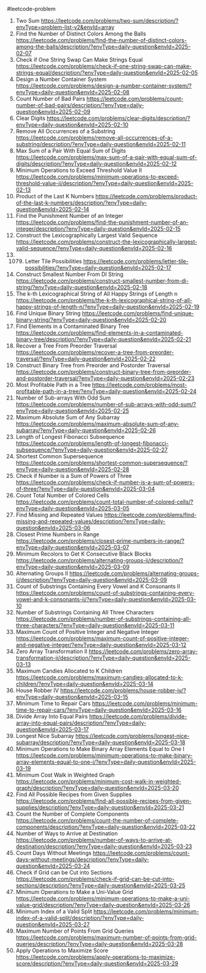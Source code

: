 #leetcode-problem
1. Two Sum https://leetcode.com/problems/two-sum/description/?envType=problem-list-v2&envId=array
3160. Find the Number of Distinct Colors Among the Balls https://leetcode.com/problems/find-the-number-of-distinct-colors-among-the-balls/description/?envType=daily-question&envId=2025-02-07
1790. Check if One String Swap Can Make Strings Equal https://leetcode.com/problems/check-if-one-string-swap-can-make-strings-equal/description/?envType=daily-question&envId=2025-02-05
2349. Design a Number Container System https://leetcode.com/problems/design-a-number-container-system/?envType=daily-question&envId=2025-02-08
2364. Count Number of Bad Pairs https://leetcode.com/problems/count-number-of-bad-pairs/description/?envType=daily-question&envId=2025-02-09
3174. Clear Digits https://leetcode.com/problems/clear-digits/description/?envType=daily-question&envId=2025-02-10
1910. Remove All Occurrences of a Substring https://leetcode.com/problems/remove-all-occurrences-of-a-substring/description/?envType=daily-question&envId=2025-02-11
2342. Max Sum of a Pair With Equal Sum of Digits https://leetcode.com/problems/max-sum-of-a-pair-with-equal-sum-of-digits/description/?envType=daily-question&envId=2025-02-12
3066. Minimum Operations to Exceed Threshold Value II https://leetcode.com/problems/minimum-operations-to-exceed-threshold-value-ii/description/?envType=daily-question&envId=2025-02-13
1352. Product of the Last K Numbers https://leetcode.com/problems/product-of-the-last-k-numbers/description/?envType=daily-question&envId=2025-02-14
2698. Find the Punishment Number of an Integer https://leetcode.com/problems/find-the-punishment-number-of-an-integer/description/?envType=daily-question&envId=2025-02-15
1718. Construct the Lexicographically Largest Valid Sequence https://leetcode.com/problems/construct-the-lexicographically-largest-valid-sequence/?envType=daily-question&envId=2025-02-16
1719. 1079. Letter Tile Possibilities https://leetcode.com/problems/letter-tile-possibilities/?envType=daily-question&envId=2025-02-17
2375. Construct Smallest Number From DI String https://leetcode.com/problems/construct-smallest-number-from-di-string/?envType=daily-question&envId=2025-02-18
1415. The k-th Lexicographical String of All Happy Strings of Length n https://leetcode.com/problems/the-k-th-lexicographical-string-of-all-happy-strings-of-length-n/?envType=daily-question&envId=2025-02-19
1980. Find Unique Binary String https://leetcode.com/problems/find-unique-binary-string/?envType=daily-question&envId=2025-02-20
1261. Find Elements in a Contaminated Binary Tree https://leetcode.com/problems/find-elements-in-a-contaminated-binary-tree/description/?envType=daily-question&envId=2025-02-21
1028. Recover a Tree From Preorder Traversal https://leetcode.com/problems/recover-a-tree-from-preorder-traversal/?envType=daily-question&envId=2025-02-22
889. Construct Binary Tree from Preorder and Postorder Traversal https://leetcode.com/problems/construct-binary-tree-from-preorder-and-postorder-traversal/?envType=daily-question&envId=2025-02-23
2467. Most Profitable Path in a Tree https://leetcode.com/problems/most-profitable-path-in-a-tree/?envType=daily-question&envId=2025-02-24
1524. Number of Sub-arrays With Odd Sum https://leetcode.com/problems/number-of-sub-arrays-with-odd-sum/?envType=daily-question&envId=2025-02-25
1749. Maximum Absolute Sum of Any Subarray https://leetcode.com/problems/maximum-absolute-sum-of-any-subarray/?envType=daily-question&envId=2025-02-26
873. Length of Longest Fibonacci Subsequence https://leetcode.com/problems/length-of-longest-fibonacci-subsequence/?envType=daily-question&envId=2025-02-27
1092. Shortest Common Supersequence https://leetcode.com/problems/shortest-common-supersequence/?envType=daily-question&envId=2025-02-28
1780. Check if Number is a Sum of Powers of Three https://leetcode.com/problems/check-if-number-is-a-sum-of-powers-of-three/?envType=daily-question&envId=2025-03-04
2579. Count Total Number of Colored Cells https://leetcode.com/problems/count-total-number-of-colored-cells/?envType=daily-question&envId=2025-03-05
2965. Find Missing and Repeated Values https://leetcode.com/problems/find-missing-and-repeated-values/description/?envType=daily-question&envId=2025-03-06
2523. Closest Prime Numbers in Range https://leetcode.com/problems/closest-prime-numbers-in-range/?envType=daily-question&envId=2025-03-07
2379. Minimum Recolors to Get K Consecutive Black Blocks https://leetcode.com/problems/alternating-groups-ii/description/?envType=daily-question&envId=2025-03-09
3208. Alternating Groups II https://leetcode.com/problems/alternating-groups-ii/description/?envType=daily-question&envId=2025-03-09
3306. Count of Substrings Containing Every Vowel and K Consonants II https://leetcode.com/problems/count-of-substrings-containing-every-vowel-and-k-consonants-ii/?envType=daily-question&envId=2025-03-10
1358. Number of Substrings Containing All Three Characters https://leetcode.com/problems/number-of-substrings-containing-all-three-characters/?envType=daily-question&envId=2025-03-11
2529. Maximum Count of Positive Integer and Negative Integer https://leetcode.com/problems/maximum-count-of-positive-integer-and-negative-integer/?envType=daily-question&envId=2025-03-12
3356. Zero Array Transformation II https://leetcode.com/problems/zero-array-transformation-ii/description/?envType=daily-question&envId=2025-03-13
2226. Maximum Candies Allocated to K Children https://leetcode.com/problems/maximum-candies-allocated-to-k-children/?envType=daily-question&envId=2025-03-14
2560. House Robber IV https://leetcode.com/problems/house-robber-iv/?envType=daily-question&envId=2025-03-15
2594. Minimum Time to Repair Cars https://leetcode.com/problems/minimum-time-to-repair-cars/?envType=daily-question&envId=2025-03-16
2206. Divide Array Into Equal Pairs https://leetcode.com/problems/divide-array-into-equal-pairs/description/?envType=daily-question&envId=2025-03-17
2401. Longest Nice Subarray https://leetcode.com/problems/longest-nice-subarray/description/?envType=daily-question&envId=2025-03-18
3191. Minimum Operations to Make Binary Array Elements Equal to One I https://leetcode.com/problems/minimum-operations-to-make-binary-array-elements-equal-to-one-i/?envType=daily-question&envId=2025-03-19
3108. Minimum Cost Walk in Weighted Graph https://leetcode.com/problems/minimum-cost-walk-in-weighted-graph/description/?envType=daily-question&envId=2025-03-20
2115. Find All Possible Recipes from Given Supplies https://leetcode.com/problems/find-all-possible-recipes-from-given-supplies/description/?envType=daily-question&envId=2025-03-21
2685. Count the Number of Complete Components https://leetcode.com/problems/count-the-number-of-complete-components/description/?envType=daily-question&envId=2025-03-22
1976. Number of Ways to Arrive at Destination https://leetcode.com/problems/number-of-ways-to-arrive-at-destination/description/?envType=daily-question&envId=2025-03-23
3169. Count Days Without Meetings https://leetcode.com/problems/count-days-without-meetings/description/?envType=daily-question&envId=2025-03-24
3394. Check if Grid can be Cut into Sections https://leetcode.com/problems/check-if-grid-can-be-cut-into-sections/description/?envType=daily-question&envId=2025-03-25 
2033. Minimum Operations to Make a Uni-Value Grid https://leetcode.com/problems/minimum-operations-to-make-a-uni-value-grid/description/?envType=daily-question&envId=2025-03-26
2780. Minimum Index of a Valid Split https://leetcode.com/problems/minimum-index-of-a-valid-split/description/?envType=daily-question&envId=2025-03-27
2503. Maximum Number of Points From Grid Queries https://leetcode.com/problems/maximum-number-of-points-from-grid-queries/description/?envType=daily-question&envId=2025-03-28
2818. Apply Operations to Maximize Score https://leetcode.com/problems/apply-operations-to-maximize-score/description/?envType=daily-question&envId=2025-03-29
